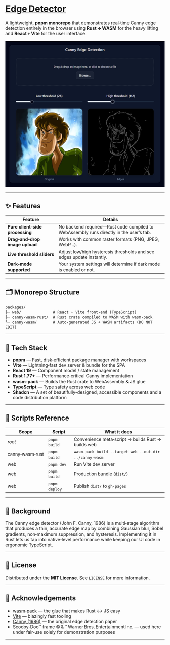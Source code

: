 # [Edge Detector](https://edge-detector.com/)

A lightweight, **pnpm monorepo** that demonstrates real‑time Canny edge detection entirely in the browser using **Rust → WASM** for the heavy lifting and **React + Vite** for the user interface.

<p align="center">
  <img src="docs/screenshot.png" alt="Screenshot showing an example image and its extracted edges" width="600"/>
</p>

---

## ✨ Features

| Feature                         | Details                                                                                |
| ------------------------------- | -------------------------------------------------------------------------------------- |
| **Pure client‑side processing** | No backend required—Rust code compiled to WebAssembly runs directly in the user’s tab. |
| **Drag‑and‑drop image upload**  | Works with common raster formats (PNG, JPEG, WebP…).                                   |
| **Live threshold sliders**      | Adjust low/high hysteresis thresholds and see edges update instantly.                  |
| **Dark‑mode supported**         | Your system settings will determine if dark mode is enabled or not.                    |

---

## 🗂 Monorepo Structure

```text
packages/
├─ web/              # React + Vite front‑end (TypeScript)
├─ canny-wasm-rust/  # Rust crate compiled to WASM with wasm-pack
└─ canny-wasm/       # Auto‑generated JS + WASM artifacts (DO NOT EDIT)
```

---

## 🔧 Tech Stack

- **pnpm** — Fast, disk‑efficient package manager with workspaces
- **Vite** — Lightning‑fast dev server & bundle for the SPA
- **React 19** — Component model / state management
- **Rust 1.77+** — Performance‑critical Canny implementation
- **wasm‑pack** — Builds the Rust crate to WebAssembly & JS glue
- **TypeScript** — Type safety across web code
- **Shadcn** — A set of beautifully-designed, accessible components and a code distribution platform

---

## 🧩 Scripts Reference

| Scope           | Script        | What it does                                           |
| --------------- | ------------- | ------------------------------------------------------ |
| _root_          | `pnpm build`  | Convenience meta‑script → builds Rust → builds web     |
| canny‑wasm‑rust | `pnpm build`  | `wasm-pack build --target web --out-dir ../canny-wasm` |
| web             | `pnpm dev`    | Run Vite dev server                                    |
| web             | `pnpm build`  | Production bundle (`dist/`)                            |
| web             | `pnpm deploy` | Publish `dist/` to `gh-pages`                          |

---

## 📖 Background

The Canny edge detector (John F. Canny, 1986) is a multi‑stage algorithm that produces a thin, accurate edge map by combining Gaussian blur, Sobel gradients, non‑maximum suppression, and hysteresis. Implementing it in Rust lets us tap into native‑level performance while keeping our UI code in ergonomic TypeScript.

---

## 📄 License

Distributed under the **MIT License**. See `LICENSE` for more information.

---

## 🙏 Acknowledgements

- [wasm‑pack](https://github.com/rustwasm/wasm-pack) — the glue that makes Rust ↔ JS easy
- [Vite](https://vite.dev/) — blazingly fast tooling
- [Canny (1986)](https://ieeexplore.ieee.org/document/4767851) — the original edge detection paper
- Scooby‑Doo™ frame © & ™ Warner Bros. Entertainment Inc. — used here under fair‑use solely for demonstration purposes

---
